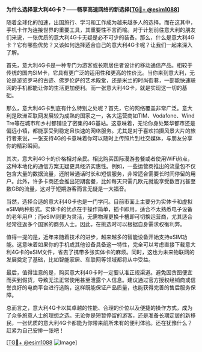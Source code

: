 **为什么选择意大利4G卡？——畅享高速网络的新选择[[TG💪+ @esim1088](https://t.me/s/esim1088)]**

随着全球化的加速，出国旅行、学习和工作成为越来越多人的选择。而在这其中，手机卡作为连接世界的重要工具，其重要性不言而喻。对于计划前往意大利的朋友们来说，一张优质的意大利4G卡无疑是必不可少的装备。那么，什么是意大利4G卡？它有哪些优势？又该如何选择适合自己的意大利4G卡呢？让我们一起来深入了解。

首先，意大利4G卡是一种专门为游客或长期居住者设计的移动通信产品。相较于传统的国内SIM卡，它具有更广泛的适用性和更高的性价比。当你来到意大利，无论是游览罗马的古迹、佛罗伦萨的艺术殿堂，还是米兰的时尚街巷，一部能快速联网的手机都能让你的生活更加便利。而一张意大利4G卡，就是实现这一切的基础。

那么，意大利4G卡到底有什么特别之处呢？首先，它的网络覆盖非常广泛。意大利是欧洲互联网发展较为成熟的国家之一，各大运营商如TIM、Vodafone、Wind Tre等在城市和乡村都铺设了密集的4G基站。这意味着，无论你身处繁华都市还是偏远小镇，都能享受到稳定且快速的网络服务。尤其是对于喜欢拍摄风景大片的旅行者来说，一张支持4G的卡意味着你可以随时上传照片到社交媒体，与朋友分享你的精彩瞬间。

其次，意大利4G卡的价格相对亲民。相比购买国际漫游套餐或者使用WiFi热点，这种本地化的通信方案无疑更具经济实惠性。例如，一些运营商推出的流量包不仅包含大量的数据流量，还附带通话时长和短信服务，非常适合需要长时间停留的用户。此外，许多卡商还会推出短期套餐，比如每天只需几欧元就能享受数百兆甚至数GB的流量，这对于短期游客而言无疑是一大福音。

当然，选择合适的意大利4G卡也是一门学问。目前市面上主要分为实体卡和虚拟eSIM两种形式。实体卡的优点在于操作简单，插卡即用，适合不太熟悉电子设备的老年用户；而eSIM则更为灵活，无需物理更换卡槽即可切换运营商，尤其适合经常往返多个国家的商务人士。因此，在挑选时可以根据自身需求权衡利弊。

值得一提的是，近年来随着技术的进步，越来越多的智能设备开始支持eSIM功能。这意味着如果你的手机或其他设备具备这一特性，完全可以考虑直接下载意大利4G卡的eSIM文件，省去了携带多张实体卡的麻烦。同时，这也为未来物联网的发展奠定了基础，比如智能家居、车联网等领域都将从中受益。

最后，值得注意的是，购买意大利4G卡时一定要认准正规渠道。避免因贪图便宜而买到假货，导致无法正常使用甚至泄露个人信息。建议通过官方授权经销商或信誉良好的电商平台进行选购，这样既能保证产品质量，也能获得完善的售后服务保障。

总而言之，意大利4G卡以其卓越的性能、合理的价位以及便捷的操作方式，成为了众多旅意人士的理想之选。无论你是短暂停留的游客，还是准备长期定居的新移民，一张优质的意大利4G卡都能为你带来前所未有的便利体验。还在犹豫什么？赶紧为自己安排一张吧！

[[TG💪+ @esim1088](https://t.me/s/esim1088) ![Image](https://i.postimg.cc/4NQfJmqS/Snipaste-2025-05-13-00-14-12.png)]